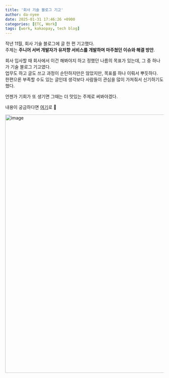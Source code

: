 ```yaml
---
title: '회사 기술 블로그 기고'
author: da-nyee
date: 2025-01-31 17:46:26 +0900
categories: [ETC, Work]
tags: [work, kakaopay, tech blog]
---
```


작년 11월, 회사 기술 블로그에 글 한 편 기고했다.<br/>
주제는 <b>주니어 서버 개발자가 유저향 서비스를 개발하며 마주쳤던 이슈와 해결 방안</b>.<br/>

회사 입사할 때 회사에서 이건 해봐야지 하고 정했던 나름의 목표가 있는데, 그 중 하나가 기술 블로그 기고였다.<br/>
업무도 하고 글도 쓰고 과정이 순탄하지만은 않았지만, 목표를 하나 이뤄서 뿌듯하다.<br/>
한편으론 부족할 수도 있는 글인데 생각보다 사람들이 관심을 많이 가져줘서 신기하기도 했다.<br/>

언젠가 기회가 또 생기면 그때는 더 맛있는 주제로 써봐야겠다.<br/>

내용이 궁금하다면 [여기](https://tech.kakaopay.com/post/troubleshooting-logs-as-a-junior-developer/)로 🙈<br/>

<img width="820" alt="image" src="https://github.com/user-attachments/assets/a6c1eef9-b228-4f9b-9423-a552af8e365c" />
